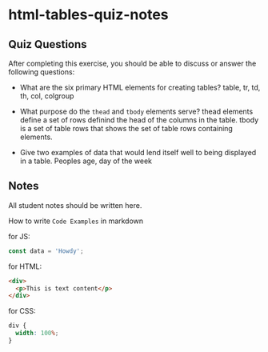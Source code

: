 # html-tables-quiz-notes

## Quiz Questions

After completing this exercise, you should be able to discuss or answer the following questions:

- What are the six primary HTML elements for creating tables?
  table, tr, td, th, col, colgroup

- What purpose do the `thead` and `tbody` elements serve?
  thead elements define a set of rows definind the head of the columns in the table. tbody is a set of table rows that shows the set of table rows containing <tr> elements.

- Give two examples of data that would lend itself well to being displayed in a table.
  Peoples age, day of the week

## Notes

All student notes should be written here.

How to write `Code Examples` in markdown

for JS:

```javascript
const data = 'Howdy';
```

for HTML:

```html
<div>
  <p>This is text content</p>
</div>
```

for CSS:

```css
div {
  width: 100%;
}
```
